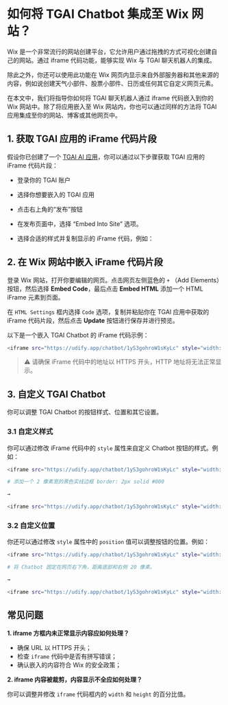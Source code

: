 # 如何将 TGAI Chatbot 集成至 Wix 网站？

Wix 是一个非常流行的网站创建平台，它允许用户通过拖拽的方式可视化创建自己的网站。通过 iframe 代码功能，能够实现 Wix 与 TGAI 聊天机器人的集成。

除此之外，你还可以使用此功能在 Wix 网页内显示来自外部服务器和其他来源的内容，例如说创建天气小部件、股票小部件、日历或任何其它自定义网页元素。

在本文中，我们将指导你如何将 TGAI 聊天机器人通过 iframe 代码嵌入到你的 Wix 网站中。除了将应用嵌入至 Wix 网站内，你也可以通过同样的方法将 TGAI 应用集成至你的网站、博客或其他网页中。

## 1. 获取 TGAI 应用的 iFrame 代码片段

假设你已创建了一个 [TGAI AI 应用](https://docs.dify.ai/v/zh-hans/guides/application-orchestrate/creating-an-application)，你可以通过以下步骤获取 TGAI 应用的 iFrame 代码片段：

- 登录你的 TGAI 账户
- 选择你想要嵌入的 TGAI 应用
- 点击右上角的“发布”按钮
- 在发布页面中，选择 “Embed Into Site” 选项。
  

- 选择合适的样式并复制显示的 iFrame 代码，例如：


## 2. 在 Wix 网站中嵌入 iFrame 代码片段

登录 Wix 网站，打开你要编辑的网页。点击网页左侧蓝色的 `+` （Add Elements）按钮，然后选择 **Embed Code**，最后点击 **Embed HTML** 添加一个 HTML iFrame 元素到页面。


在 `HTML Settings` 框内选择 `Code` 选项，复制并粘贴你在 TGAI 应用中获取的 iFrame 代码片段，然后点击 **Update** 按钮进行保存并进行预览。

以下是一个嵌入 TGAI Chatbot 的 iFrame 代码示例：

```bash
<iframe src="https://udify.app/chatbot/1yS3gohroW1sKyLc" style="width: 100%; height: 100%; min-height: 700px" frameborder="0" allow="microphone"></iframe>
```


> ⚠️ 请确保 iFrame 代码中的地址以 HTTPS 开头，HTTP 地址将无法正常显示。

## 3. 自定义 TGAI Chatbot

你可以调整 TGAI Chatbot 的按钮样式、位置和其它设置。

### 3.1 自定义样式

你可以通过修改 iFrame 代码中的 `style` 属性来自定义 Chatbot 按钮的样式。例如：

```bash
<iframe src="https://udify.app/chatbot/1yS3gohroW1sKyLc" style="width: 100%; height: 100%; min-height: 700px" frameborder="0" allow="microphone"></iframe>

# 添加一个 2 像素宽的黑色实线边框 border: 2px solid #000

→

<iframe src="https://udify.app/chatbot/1yS3gohroW1sKyLc" style="width: 80%; height: 80%; min-height: 500px; border: 2px solid #000;" frameborder="0" allow="microphone"></iframe>
```

### 3.2 自定义位置

你还可以通过修改 `style` 属性中的 `position` 值可以调整按钮的位置。例如：

```bash
<iframe src="https://udify.app/chatbot/1yS3gohroW1sKyLc" style="width: 100%; height: 100%; min-height: 700px" frameborder="0" allow="microphone"></iframe>

# 将 Chatbot 固定在网页右下角，距离底部和右侧 20 像素。

→

<iframe src="https://udify.app/chatbot/1yS3gohroW1sKyLc" style="width: 100%; height: 100%; min-height: 700px; position: fixed; bottom: 20px; right: 20px;" frameborder="0" allow="microphone"></iframe>
```

## 常见问题

**1. iframe 方框内未正常显示内容应如何处理？**

- 确保 URL 以 HTTPS 开头；
- 检查 `iframe` 代码中是否有拼写错误；
- 确认嵌入的内容符合 Wix 的安全政策；

**2. iframe 内容被裁剪，内容显示不全应如何处理？**

你可以调整并修改 `iframe` 代码框内的 `width` 和 `height` 的百分比值。
